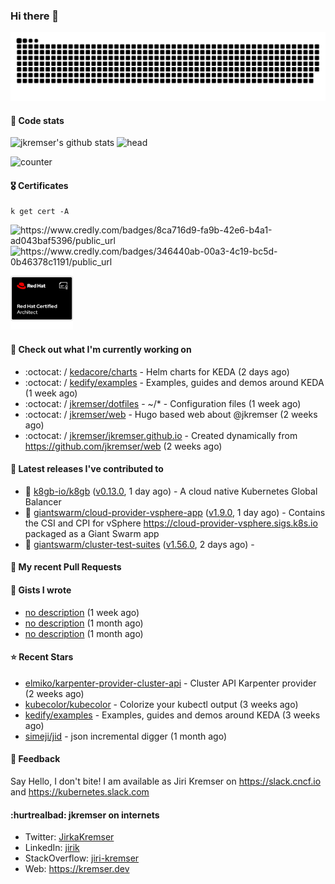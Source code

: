 ### Hi there 👋

<picture>
  <source media="(prefers-color-scheme: dark)" srcset="github-snake-dark.svg" />
  <source media="(prefers-color-scheme: light)" srcset="github-snake.svg" />
  <img alt="github-snake" src="github-snake.svg" />
</picture>

#### 📱 Code stats

![jkremser's github stats](https://github-readme-stats.vercel.app/api?username=jkremser&count_private=true&show_icons=true&hide_border=false&theme=tokyonight&title_color=5bcdec&bg_color=0d1117&border_radius=false) ![head](https://user-images.githubusercontent.com/535866/175570014-71166aaa-95f7-4a4f-869c-93a16481de4e.jpeg)



![counter](https://komarev.com/ghpvc/?username=jkremser&color=5bcdec&style=for-the-badge)

#### 🎖 Certificates
```
k get cert -A
```
<p align="left">
    <a style="text-decoration: none !important;" href="https://www.credly.com/badges/8ca716d9-fa9b-42e6-b4a1-ad043baf5396/public_url">
        <img src="https://training.linuxfoundation.org/wp-content/uploads/2022/11/CKA.png" alt="https://www.credly.com/badges/8ca716d9-fa9b-42e6-b4a1-ad043baf5396/public_url" width="110" height="110"/>
    </a>
    <a style="text-decoration: none !important;" href="https://www.credly.com/badges/346440ab-00a3-4c19-bc5d-0b46378c1191/public_url">
        <img src="https://training.linuxfoundation.org/wp-content/uploads/2022/11/CKS.png" alt="https://www.credly.com/badges/346440ab-00a3-4c19-bc5d-0b46378c1191/public_url" width="110" height="110"/>
    </a>
    <a style="text-decoration: none !important;" href="https://rhtapps.redhat.com/verify/?certId=120-194-022">
        <img src="./rhca.png" alt="https://rhtapps.redhat.com/verify/?certId=120-194-022" width="100" height="100"/>
    </a>
</p>

#### 👷 Check out what I'm currently working on

- :octocat: / [kedacore/charts](https://github.com/kedacore/charts) - Helm charts for KEDA (2 days ago)
- :octocat: / [kedify/examples](https://github.com/kedify/examples) - Examples, guides and demos around KEDA (1 week ago)
- :octocat: / [jkremser/dotfiles](https://github.com/jkremser/dotfiles) - ~/*  -  Configuration files (1 week ago)
- :octocat: / [jkremser/web](https://github.com/jkremser/web) - Hugo based web about @jkremser (2 weeks ago)
- :octocat: / [jkremser/jkremser.github.io](https://github.com/jkremser/jkremser.github.io) - Created dynamically from https://github.com/jkremser/web (2 weeks ago)

#### 🔭 Latest releases I've contributed to

- 🎉 [k8gb-io/k8gb](https://github.com/k8gb-io/k8gb) ([v0.13.0](https://github.com/k8gb-io/k8gb/releases/tag/v0.13.0), 1 day ago) - A cloud native Kubernetes Global Balancer
- 🎉 [giantswarm/cloud-provider-vsphere-app](https://github.com/giantswarm/cloud-provider-vsphere-app) ([v1.9.0](https://github.com/giantswarm/cloud-provider-vsphere-app/releases/tag/v1.9.0), 1 day ago) - Contains the CSI and CPI for vSphere https://cloud-provider-vsphere.sigs.k8s.io packaged as a Giant Swarm app
- 🎉 [giantswarm/cluster-test-suites](https://github.com/giantswarm/cluster-test-suites) ([v1.56.0](https://github.com/giantswarm/cluster-test-suites/releases/tag/v1.56.0), 2 days ago) - 

#### 🔨 My recent Pull Requests


#### 📓 Gists I wrote

- [no description](https://gist.github.com/767a53a8cbc4efaebb0423c66d5e3fdb) (1 week ago)
- [no description](https://gist.github.com/3a636b3309bb1a7e45140b82d5766ae5) (1 month ago)
- [no description](https://gist.github.com/ac5044a3305fb4d057bd66af22683c3a) (1 month ago)

#### ⭐ Recent Stars

- [elmiko/karpenter-provider-cluster-api](https://github.com/elmiko/karpenter-provider-cluster-api) - Cluster API Karpenter provider (2 weeks ago)
- [kubecolor/kubecolor](https://github.com/kubecolor/kubecolor) - Colorize your kubectl output (3 weeks ago)
- [kedify/examples](https://github.com/kedify/examples) - Examples, guides and demos around KEDA (3 weeks ago)
- [simeji/jid](https://github.com/simeji/jid) - json incremental digger (1 month ago)

#### 💬 Feedback

Say Hello, I don't bite! I am available as Jiri Kremser on https://slack.cncf.io and https://kubernetes.slack.com


#### :hurtrealbad: jkremser on internets

- Twitter: <a href="https://twitter.com/JirkaKremser">JirkaKremser</a>
- LinkedIn: <a href="https://www.linkedin.com/in/jirik/">jirik</a>
- StackOverflow: <a href="https://stackoverflow.com/users/1594980/jiri-kremser">jiri-kremser</a>
- Web: https://kremser.dev